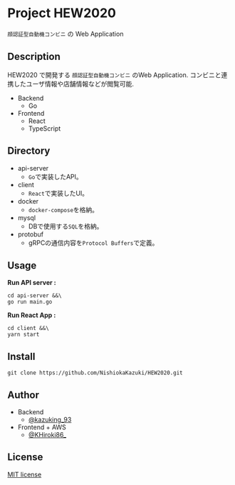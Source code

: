 # Project HEW2020
`顔認証型自動機コンビニ` の Web Application

## Description
HEW2020 で開発する `顔認証型自動機コンビニ` のWeb Application. コンビニと連携したユーザ情報や店舗情報などが閲覧可能.
- Backend
  - Go
- Frontend
  - React
  - TypeScript

## Directory
- api-server
    - `Go`で実装したAPI。
- client
    - `React`で実装したUI。
- docker 
    - `docker-compose`を格納。
- mysql
    - DBで使用する`SQL`を格納。
- protobuf
    - gRPCの通信内容を`Protocol Buffers`で定義。

## Usage
**Run API server :**
```
cd api-server &&\
go run main.go
```
**Run React App :**
```
cd client &&\
yarn start
```

## Install
```Git
git clone https://github.com/NishiokaKazuki/HEW2020.git
```

## Author
- Backend
  - [@kazuking_93](https://twitter.com/kazuking_93)
- Frontend + AWS
    - [@KHiroki86_](https://twitter.com/KHiroki86_)

## License
[MIT license](https://b4b4r07.mit-license.org/)
